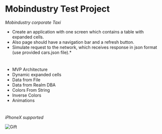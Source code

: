 # Mobindustry Test Project

*Mobindustry corporate Taxi*

* Create an application with one screen which contains a table with expanded cells.
* Also page should have a navigation bar and a refresh button.
* Simulate request to the network, which receives response in json format (use provided cars.json file).*

# 

* MVP Architecture
* Dynamic expanded cells
* Data from File
* Data from Realm DBA
* Colors From String
* Inverse Colors
* Animations

# 

*iPhoneX supported*

![Gift](https://media.giphy.com/media/vFKqnCdLPNOKc/giphy.gif)




